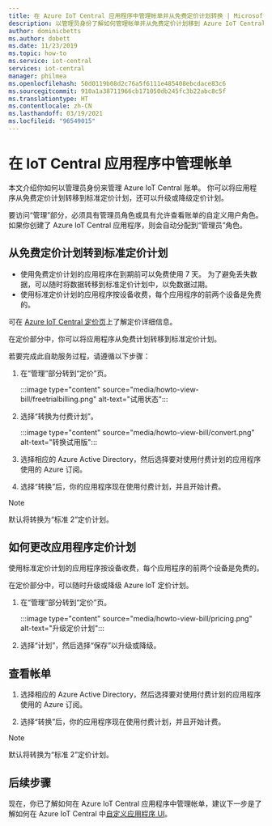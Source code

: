 ```yaml
---
title: 在 Azure IoT Central 应用程序中管理帐单并从免费定价计划转换 | Microsoft Docs
description: 以管理员身份了解如何管理帐单并从免费定价计划移到 Azure IoT Central 应用程序中的标准定价计划
author: dominicbetts
ms.author: dobett
ms.date: 11/23/2019
ms.topic: how-to
ms.service: iot-central
services: iot-central
manager: philmea
ms.openlocfilehash: 50d0119b08d2c76a5f6111e485408ebcdace83c6
ms.sourcegitcommit: 910a1a38711966cb171050db245fc3b22abc8c5f
ms.translationtype: HT
ms.contentlocale: zh-CN
ms.lasthandoff: 03/19/2021
ms.locfileid: "96549015"
---
```

# <a name="manage-your-bill-in-an-iot-central-application"></a>在 IoT Central 应用程序中管理帐单

本文介绍你如何以管理员身份来管理 Azure IoT Central 账单。 你可以将应用程序从免费定价计划转移到标准定价计划，还可以升级或降级定价计划。

要访问“管理”部分，必须具有管理员角色或具有允许查看账单的自定义用户角色。  如果你创建了 Azure IoT Central 应用程序，则会自动分配到“管理员”角色。

## <a name="move-from-free-to-standard-pricing-plan"></a>从免费定价计划转到标准定价计划

- 使用免费定价计划的应用程序在到期前可以免费使用 7 天。 为了避免丢失数据，可以随时将数据转移到标准定价计划中，以免数据过期。
- 使用标准定价计划的应用程序按设备收费，每个应用程序的前两个设备是免费的。

可在 [Azure IoT Central 定价页](https://azure.microsoft.com/pricing/details/iot-central/)上了解定价详细信息。

在定价部分中，你可以将应用程序从免费计划转移到标准定价计划。

若要完成此自助服务过程，请遵循以下步骤：

1. 在“管理”部分转到“定价”页。 

    :::image type="content" source="media/howto-view-bill/freetrialbilling.png" alt-text="试用状态":::

1. 选择“转换为付费计划”。

    :::image type="content" source="media/howto-view-bill/convert.png" alt-text="转换试用版":::

1. 选择相应的 Azure Active Directory，然后选择要对使用付费计划的应用程序使用的 Azure 订阅。

1. 选择“转换”后，你的应用程序现在使用付费计划，并且开始计费。

> [!Note]
> 默认将转换为“标准 2”定价计划。

## <a name="how-to-change-your-application-pricing-plan"></a>如何更改应用程序定价计划

使用标准定价计划的应用程序按设备收费，每个应用程序的前两个设备是免费的。

在定价部分中，可以随时升级或降级 Azure IoT 定价计划。

1. 在“管理”部分转到“定价”页。 

    :::image type="content" source="media/howto-view-bill/pricing.png" alt-text="升级定价计划":::

1. 选择“计划”，然后选择“保存”以升级或降级。 

## <a name="view-your-bill"></a>查看帐单

1. 选择相应的 Azure Active Directory，然后选择要对使用付费计划的应用程序使用的 Azure 订阅。

1. 选择“转换”后，你的应用程序现在使用付费计划，并且开始计费。

> [!Note]
> 默认将转换为“标准 2”定价计划。

## <a name="next-steps"></a>后续步骤

现在，你已了解如何在 Azure IoT Central 应用程序中管理帐单，建议下一步是了解如何在 Azure IoT Central 中[自定义应用程序 UI](howto-customize-ui.md)。